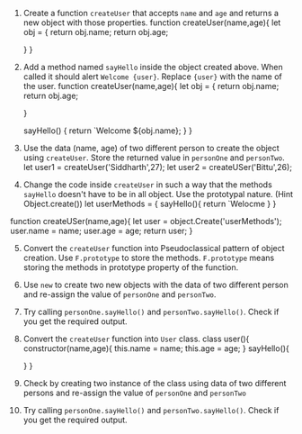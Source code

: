 1. Create a function `createUser` that accepts `name` and `age` and returns a new object with those properties.
function createUser(name,age){
    let obj = {
        return obj.name;
        return obj.age;

    }
}

2. Add a method named `sayHello` inside the object created above. When called it should alert `Welcome {user}`. Replace `{user}` with the name of the user.
function createUser(name,age){
    let obj = {
        return obj.name;
        return obj.age;

    }

    sayHello() {
        return `Welcome ${obj.name};
    }
}

3. Use the data (name, age) of two different person to create the object using `createUser`. Store the returned value in `personOne` and `personTwo`.
let user1 = createUser('Siddharth',27);
let user2 = createUSer('Bittu',26);

4. Change the code inside `createUser` in such a way that the methods `sayHello` doesn't have to be in all object. Use the prototypal nature. (Hint Object.create())
let userMethods = {
    sayHello(){
        return `Welocme
    }
}

function createUSer(name,age){
    let user = object.Create('userMethods');
    user.name = name;
    user.age = age;
    return user;
}

5. Convert the `createUser` function into Pseudoclassical pattern of object creation. Use `F.prototype` to store the methods. `F.prototype` means storing the methods in prototype property of the function.

6. Use `new` to create two new objects with the data of two different person and re-assign the value of `personOne` and `personTwo`.

7. Try calling `personOne.sayHello()` and `personTwo.sayHello()`. Check if you get the required output.

8. Convert the `createUser` function into `User` class.
class user(){
    constructor(name,age){
        this.name = name;
        this.age = age;
    }
    sayHello(){
        
    }
}

9. Check by creating two instance of the class using data of two different persons and re-assign the value of `personOne` and `personTwo`

10. Try calling `personOne.sayHello()` and `personTwo.sayHello()`. Check if you get the required output.
